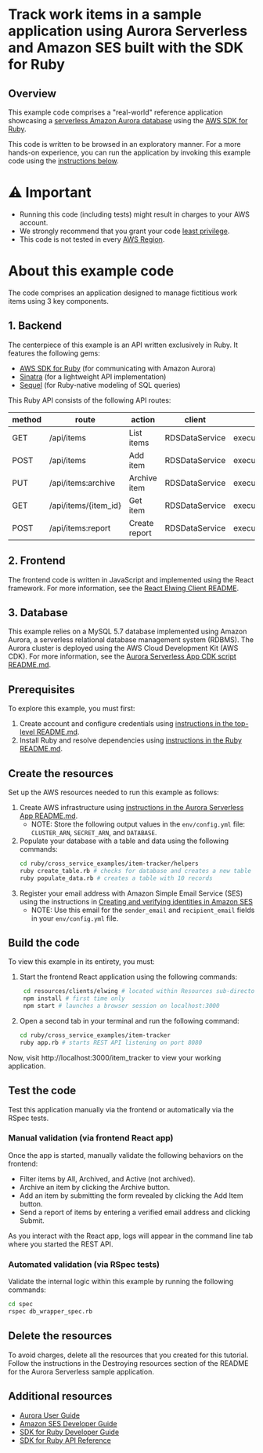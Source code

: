 # Track work items in a sample application using Aurora Serverless and Amazon SES built with the SDK for Ruby

## Overview
This example code comprises a "real-world" reference application showcasing a [serverless Amazon Aurora database](https://docs.aws.amazon.com/AmazonRDS/latest/AuroraUserGuide/CHAP_AuroraOverview.html) using the [AWS SDK for Ruby](https://docs.aws.amazon.com/sdk-for-ruby/v3/developer-guide/welcome.html).

This code is written to be browsed in an exploratory manner.
For a more hands-on experience, you can run the application by invoking this example code using the [instructions below]((#invoke-this-example-code)).

# ⚠️ Important
* Running this code (including tests) might result in charges to your AWS account.
* We strongly recommend that you grant your code [least privilege](https://docs.aws.amazon.com/IAM/latest/UserGuide/best-practices.html#grant-least-privilege).
* This code is not tested in every [AWS Region](https://aws.amazon.com/about-aws/global-infrastructure/regional-product-services).

# About this example code
The code comprises an application designed to manage fictitious work items using 3 key components.

## 1. Backend
The centerpiece of this example is an API written exclusively in Ruby. It features the following gems:
* [AWS SDK for Ruby](https://docs.aws.amazon.com/sdk-for-ruby/v3/developer-guide/welcome.html) (for communicating with Amazon Aurora)
* [Sinatra](https://sinatrarb.com/intro.html) (for a lightweight API implementation)
* [Sequel](https://sequel.jeremyevans.net/) (for Ruby-native modeling of SQL queries)

This Ruby API consists of the following API routes:

|method              | route                |action        | client             |function                |
|--------------------|----------------------|--------------|--------------------|------------------------|
|GET                 | /api/items           |List items    | RDSDataService     |execute_statement(*SQL*)|
|POST                | /api/items           |Add item      | RDSDataService     |execute_statement(*SQL*)|
|PUT                 | /api/items:archive   |Archive item  | RDSDataService     |execute_statement(*SQL*)|
|GET                 | /api/items/{item_id} |Get item      | RDSDataService     |execute_statement(*SQL*)|
|POST                | /api/items:report    |Create report | RDSDataService     |execute_statement(*SQL*)|

## 2. Frontend
The frontend code is written in JavaScript and implemented using the React framework.
For more information, see the [React Elwing Client README](../../../resources/clients/react/elwing/README.md).

## 3. Database
This example relies on a MySQL 5.7 database implemented using Amazon Aurora, a serverless relational database management system (RDBMS).
The Aurora cluster is deployed using the AWS Cloud Development Kit (AWS CDK).
For more information, see the [Aurora Serverless App CDK script README.md](../../../resources/cdk/aurora_serverless_app/README.md).

## Prerequisites
To explore this example, you must first:
1. Create account and configure credentials using [instructions in the top-level README.md](../../../README.md#invoke-example-code).
2. Install Ruby and resolve dependencies using [instructions in the Ruby README.md](../../../ruby/README.md).

## Create the resources
Set up the AWS resources needed to run this example as follows:
1. Create AWS infrastructure using [instructions in the Aurora Serverless App README.md](../../../resources/cdk/aurora_serverless_app/README.md).
   * NOTE: Store the following output values in the `env/config.yml` file: `CLUSTER_ARN`, `SECRET_ARN`, and `DATABASE`.
2. Populate your database with a table and data using the following commands:
     ```bash
     cd ruby/cross_service_examples/item-tracker/helpers
     ruby create_table.rb # checks for database and creates a new table
     ruby populate_data.rb # creates a table with 10 records
     ```
3. Register your email address with Amazon Simple Email Service (SES) using the instructions in [Creating and verifying identities in Amazon SES](https://docs.aws.amazon.com/ses/latest/dg/creating-identities.html)
   * NOTE: Use this email for the `sender_email` and `recipient_email` fields in your `env/config.yml` file.

## Build the code
To view this example in its entirety, you must:
1. Start the frontend React application using the following commands:
    ```bash
     cd resources/clients/elwing # located within Resources sub-directory
     npm install # first time only
     npm start # launches a browser session on localhost:3000 
    ```
2. Open a second tab in your terminal and run the following command:
    ```bash
    cd ruby/cross_service_examples/item-tracker
    ruby app.rb # starts REST API listening on port 8080
    ```
Now, visit http://localhost:3000/item_tracker to view your working application.

## Test the code
Test this application manually via the frontend or automatically via the RSpec tests.

### Manual validation (via frontend React app)
Once the app is started, manually validate the following behaviors on the frontend:
* Filter items by All, Archived, and Active (not archived).
* Archive an item by clicking the Archive button.
* Add an item by submitting the form revealed by clicking the Add Item button.
* Send a report of items by entering a verified email address and clicking Submit.

As you interact with the React app, logs will appear in the command line tab where you started the REST API.

### Automated validation (via RSpec tests)
Validate the internal logic within this example by running the following commands:
```bash
cd spec
rspec db_wrapper_spec.rb
```

## Delete the resources

To avoid charges, delete all the resources that you created for this tutorial. Follow the instructions in the Destroying resources section of the README for the Aurora Serverless sample application.

## Additional resources
* [Aurora User Guide](https://docs.aws.amazon.com/AmazonRDS/latest/AuroraUserGuide/CHAP_AuroraOverview.html)
* [Amazon SES Developer Guide](https://docs.aws.amazon.com/ses/latest/dg/Welcome.html)
* [SDK for Ruby Developer Guide](https://docs.aws.amazon.com/sdk-for-ruby/v3/developer-guide/welcome.html)
* [SDK for Ruby API Reference](https://docs.aws.amazon.com/sdk-for-ruby/v3/api/)
